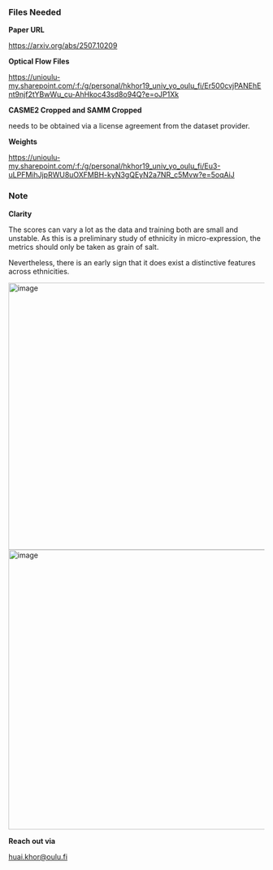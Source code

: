 ### Files Needed

**Paper URL**

https://arxiv.org/abs/2507.10209


**Optical Flow Files**

https://unioulu-my.sharepoint.com/:f:/g/personal/hkhor19_univ_yo_oulu_fi/Er500cvjPANEhEnt9njf2tYBwWu_cu-AhHkoc43sd8o94Q?e=oJP1Xk 

**CASME2 Cropped and SAMM Cropped**

needs to be obtained via a license agreement from the dataset provider.

**Weights**

https://unioulu-my.sharepoint.com/:f:/g/personal/hkhor19_univ_yo_oulu_fi/Eu3-uLPFMihJjpRWU8uOXFMBH-kyN3gQEyN2a7NR_c5Mvw?e=5oqAiJ

### Note

**Clarity**

The scores can vary a lot as the data and training both are small and unstable. As this is a preliminary study of ethnicity in micro-expression, the metrics should only be taken as grain of salt.

Nevertheless, there is an early sign that it does exist a distinctive features across ethnicities.

<img width="649" height="525" alt="image" src="https://github.com/user-attachments/assets/36ced3ab-f343-4bd3-adeb-97c1882f9595" />

<img width="647" height="550" alt="image" src="https://github.com/user-attachments/assets/c2a1f9d8-a671-4744-9d82-e0bcaefe0141" />



**Reach out via**

huai.khor@oulu.fi
